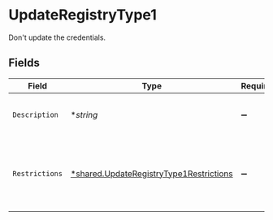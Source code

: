 # UpdateRegistryType1

Don't update the credentials.


## Fields

| Field                                                                                                    | Type                                                                                                     | Required                                                                                                 | Description                                                                                              | Example                                                                                                  |
| -------------------------------------------------------------------------------------------------------- | -------------------------------------------------------------------------------------------------------- | -------------------------------------------------------------------------------------------------------- | -------------------------------------------------------------------------------------------------------- | -------------------------------------------------------------------------------------------------------- |
| `Description`                                                                                            | **string*                                                                                                | :heavy_minus_sign:                                                                                       | Description of the credentials.                                                                          | This is a set of saved credentials.                                                                      |
| `Restrictions`                                                                                           | [*shared.UpdateRegistryType1Restrictions](../../../pkg/models/shared/updateregistrytype1restrictions.md) | :heavy_minus_sign:                                                                                       | Data about whether the credentials are restricted to certain projects.                                   |                                                                                                          |